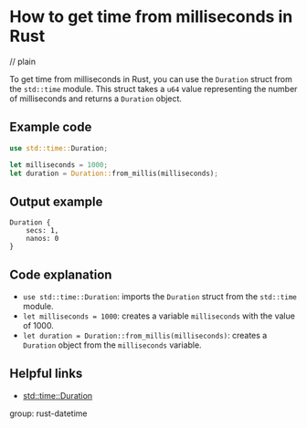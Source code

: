# How to get time from milliseconds in Rust
// plain

To get time from milliseconds in Rust, you can use the `Duration` struct from the `std::time` module. This struct takes a `u64` value representing the number of milliseconds and returns a `Duration` object.

## Example code

```rust
use std::time::Duration;

let milliseconds = 1000;
let duration = Duration::from_millis(milliseconds);
```

## Output example

```
Duration {
    secs: 1,
    nanos: 0
}
```

## Code explanation

- `use std::time::Duration`: imports the `Duration` struct from the `std::time` module.
- `let milliseconds = 1000`: creates a variable `milliseconds` with the value of 1000.
- `let duration = Duration::from_millis(milliseconds)`: creates a `Duration` object from the `milliseconds` variable.

## Helpful links
- [std::time::Duration](https://doc.rust-lang.org/std/time/struct.Duration.html)

group: rust-datetime